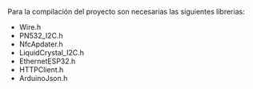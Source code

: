 Para la compilación del proyecto son necesarias las siguientes librerias:

- Wire.h
- PN532_I2C.h
- NfcApdater.h
- LiquidCrystal_I2C.h
- EthernetESP32.h
- HTTPClient.h
- ArduinoJson.h
